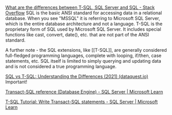

[What are the differences between T-SQL, SQL Server and SQL - Stack Overflow](https://stackoverflow.com/questions/1301038/what-are-the-differences-between-t-sql-sql-server-and-sql)
SQL is the basic ANSI standard for accessing data in a relational database. When you see "MSSQL" it is referring to Microsoft SQL Server, which is the entire database architecture and not a language. T-SQL is the proprietary form of SQL used by Microsoft SQL Server. It includes special functions like cast, convert, date(), etc. that are not part of the ANSI standard.

A further note - the SQL extensions, like [[T-SQL]], are generally considered full-fledged programming languages, complete with looping, if/then, case statements, etc. SQL itself is limited to simply querying and updating data and is not considered a true programming language.


[SQL vs T-SQL: Understanding the Differences (2021) (dataquest.io)](https://www.dataquest.io/blog/sql-vs-t-sql/#:~:text=The%20obvious%20difference%20is%20in,SQL%20Server%20databases%20and%20software.)
Important!


[Transact-SQL reference (Database Engine) - SQL Server | Microsoft Learn](https://learn.microsoft.com/en-us/sql/t-sql/language-reference?view=sql-server-ver16)


[T-SQL Tutorial: Write Transact-SQL statements - SQL Server | Microsoft Learn](https://learn.microsoft.com/en-us/sql/t-sql/tutorial-writing-transact-sql-statements?view=sql-server-ver16)

